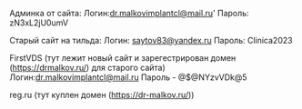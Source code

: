 Админка от сайта:
Логин:dr.malkovimplantcl@mail.ru'
Пароль: zN3xL2jU0umV

Старый сайт на тильда:
Логин: saytov83@yandex.ru
Пароль: Clinica2023

FirstVDS (тут лежит новый сайт и зарегестрирован домен (https://drmalkov.ru/) для старого сайта)
Логин:dr.malkovimplantcl@mail.ru 
Пароль - @$@NYzvVDk@5

reg.ru (тут куплен домен (https://dr-malkov.ru/))


